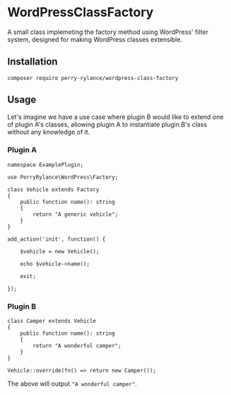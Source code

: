 # WordPressClassFactory
A small class implemeting the factory method using WordPress' filter system, designed for making WordPress classes extensible.

## Installation

`composer require perry-rylance/wordpress-class-factory`

## Usage

Let's imagine we have a use case where plugin B would like to extend one of plugin A's classes, allowing plugin A to instantiate plugin B's class without any knowledge of it.

### Plugin A
```
namespace ExamplePlugin;

use PerryRylance\WordPress\Factory;

class Vehicle extends Factory
{
	public function name(): string
	{
		return "A generic vehicle";
	}
}

add_action('init', function() {

	$vehicle = new Vehicle();

	echo $vehicle->name();

	exit;

});
```

### Plugin B
```
class Camper extends Vehicle
{
	public function name(): string
	{
		return "A wonderful camper";
	}
}

Vehicle::override(fn() => return new Camper());
```

The above will output `"A wonderful camper"`.